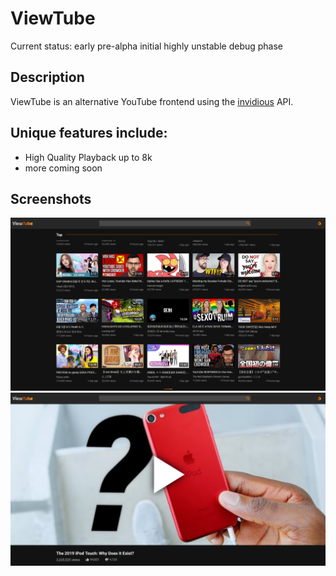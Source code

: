 # ViewTube

Current status: early pre-alpha initial highly unstable debug phase 

## Description
ViewTube is an alternative YouTube frontend using the [invidious](https://github.com/omarroth/invidious) API.

## Unique features include:
- High Quality Playback up to 8k
- more coming soon

## Screenshots
![Screenshot-Homepage](images/screenshots/Screenshot-Homepage.png)
![Screenshot-Video](images/screenshots/Screenshot-Video.png)
